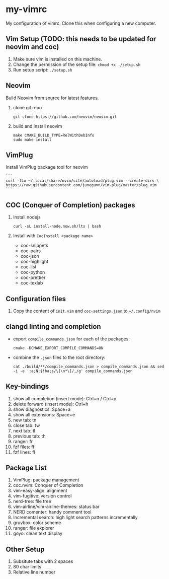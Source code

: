 # my-vimrc
My configuration of vimrc. Clone this when configuring a new computer.

## Vim Setup (TODO: this needs to be updated for neovim and coc)
1. Make sure vim is installed on this machine.
1. Change the permission of the setup file: `chmod +x ./setup.sh`
1. Run setup script: `./setup.sh`

## Neovim
Build Neovim from source for latest features.
1. clone git repo

    ```
    git clone https://github.com/neovim/neovim.git
    ```

1. build and install neovim

    ```
    make CMAKE_BUILD_TYPE=RelWithDebInfo
    sudo make install
    ```

## VimPlug
Install VimPlug package tool for neovim
    
    ```
    curl -fLo ~/.local/share/nvim/site/autoload/plug.vim --create-dirs \
    https://raw.githubusercontent.com/junegunn/vim-plug/master/plug.vim
    ```

## COC (Conquer of Completion) packages
1. Install nodejs

    ```
    curl -sL install-node.now.sh/lts | bash
    ```

1. Install with `CocInstall <package name>`
    * coc-snippets
    * coc-pairs
    * coc-json
    * coc-highlight
    * coc-list
    * coc-python
    * coc-prettier
    * coc-texlab

## Configuration files
1. Copy the content of `init.vim` and `coc-settings.json` to `~/.config/nvim`

## clangd linting and completion
* export `compile_commands.json` for each of the packages:

    ```
    cmake -DCMAKE_EXPORT_COMPILE_COMMANDS=ON
    ```

* combine the `.json` files to the root directory:

    ```
    cat ./build/**/compile_commands.json > compile_commands.json && sed -i -e ':a;N;$!ba;s/\]\n*\[/,/g' compile_commands.json
    ```

## Key-bindings
1. show all completion (insert mode): Ctrl+n / Ctrl+p
1. delete forward (insert mode): Ctrl+h
1. show diagnostics: Space+a
1. show all extensions: Space+e
1. new tab: tn
1. close tab: tw
1. next tab: tl
1. previous tab: th
1. ranger: fr
1. fzf files: ff
1. fzf lines: fl

## Package List
1. VimPlug: package management
1. coc.nvim: Conquer of Completion
1. vim-easy-align: alignment
1. vim-fugitive: version control
1. nerd-tree: file tree
1. vim-airline/vim-airline-themes: status bar
1. NERD comenter: handy comment tool
1. Incremental search: high light search patterns incrementally
1. gruvbox: color scheme
1. ranger: file explorer
1. goyo: clean text display

## Other Setup
1. Subsitute tabs with 2 spaces 
1. 80 char limits
1. Relative line number
